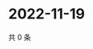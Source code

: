 # 2022-11-19

共 0 条

<!-- BEGIN WEIBO -->
<!-- 最后更新时间 Sat Nov 19 2022 19:12:09 GMT+0800 (China Standard Time) -->

<!-- END WEIBO -->
